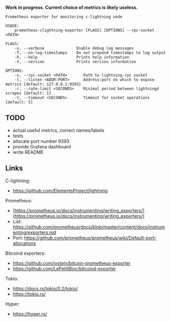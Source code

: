 **Work in progress. Current choice of metrics is likely useless.**

```
Prometheus exporter for monitoring c-lightning node

USAGE:
    prometheus-clightning-exporter [FLAGS] [OPTIONS] --rpc-socket <PATH>

FLAGS:
    -v, --verbose              Enable debug log messages
    -T, --no-log-timestamps    Do not prepend timestamps to log output
    -h, --help                 Prints help information
    -V, --version              Prints version information

OPTIONS:
    -s, --rpc-socket <PATH>       Path to lightning-rpc socket
    -l, --listen <ADDR:PORT>      Address:port on which to expose metrics [default: 127.0.0.1:9393]
    -r, --rate-limit <SECONDS>    Minimal period between lightningd scrapes [default: 1]
    -t, --timeout <SECONDS>       Timeout for socket operations [default: 5]
```

TODO
----

* actual useful metrics, correct names/labels
* tests
* allocate port number 9393
* provide Grafana dashboard
* write README

Links
-----

C-lightning:
* https://github.com/ElementsProject/lightning

Prometheus:
* [https://prometheus.io/docs/instrumenting/writing_exporters/](https://prometheus.io/docs/instrumenting/writing_exporters/)
* List: https://github.com/prometheus/docs/blob/master/content/docs/instrumenting/exporters.md
* Port: https://github.com/prometheus/prometheus/wiki/Default-port-allocations

Bitcoind exporters:
* https://github.com/jvstein/bitcoin-prometheus-exporter
* https://github.com/LePetitBloc/bitcoind-exporter

Tokio:
* https://docs.rs/tokio/0.2/tokio/
* https://tokio.rs/

Hyper:
* https://hyper.rs/
